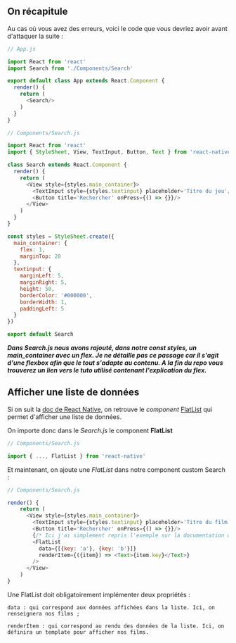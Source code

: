 ## On récapitule
Au cas où vous avez des erreurs, voici le code que vous devriez avoir avant d'attaquer la suite :  
```javascript
// App.js

import React from 'react'
import Search from './Components/Search'

export default class App extends React.Component {
  render() {
    return (
      <Search/>
    )
  }
}
```  

```javascript
// Components/Search.js

import React from 'react'
import { StyleSheet, View, TextInput, Button, Text } from 'react-native'

class Search extends React.Component {
  render() {
    return (
      <View style={styles.main_container}>
        <TextInput style={styles.textinput} placeholder='Titre du jeu'/>
        <Button title='Rechercher' onPress={() => {}}/>
      </View>
    )
  }
}

const styles = StyleSheet.create({
  main_container: {
    flex: 1,
    marginTop: 20
  },
  textinput: {
    marginLeft: 5,
    marginRight: 5,
    height: 50,
    borderColor: '#000000',
    borderWidth: 1,
    paddingLeft: 5
  }
})

export default Search
```  

***Dans Search.js nous avons rajouté, dans notre const styles, un main_container avec un flex. Je ne détaille pas ce passage car il s'agit d'une flexbox afin que le tout s'adapte au contenu. A la fin du repo vous trouverez un lien vers le tuto utilisé contenant l'explication du flex.***  

## Afficher une liste de données
Si on suit la <a href="https://facebook.github.io/react-native/docs/components-and-apis.html#basic-components">doc de React Native</a>, on retrouve le *component* <a href="https://facebook.github.io/react-native/docs/flatlist.html">FlatList</a> qui permet d'afficher une liste de données.  

On importe donc dans le *Search.js* le component **FlatList**  
```javascript
// Components/Search.js

import { ..., FlatList } from 'react-native'
```  
Et maintenant, on ajoute une *FlatList* dans notre component custom Search :  
```javascript
// Components/Search.js

render() {
    return (
      <View style={styles.main_container}>
        <TextInput style={styles.textinput} placeholder='Titre du film'/>
        <Button title='Rechercher' onPress={() => {}}/>
        {/* Ici j'ai simplement repris l'exemple sur la documentation de la FlatList */}
        <FlatList
          data={[{key: 'a'}, {key: 'b'}]}
          renderItem={({item}) => <Text>{item.key}</Text>}
        />
      </View>
    )
}
```  

Une FlatList doit obligatoirement implémenter deux propriétés :

    data : qui correspond aux données affichées dans la liste. Ici, on renseignera nos films ;

    renderItem : qui correspond au rendu des données de la liste. Ici, on définira un template pour afficher nos films.
